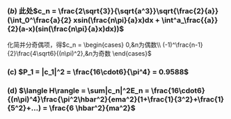 ### $(b)$ 此处$c_n = \frac{2\sqrt{3}}{\sqrt{a^3}}\sqrt{\frac{2}{a}}(\int_0^\frac{a}{2} xsin(\frac{n\pi}{a}x)dx + \int^a_\frac{{a}}{2}(a-x)(sin(\frac{n\pi}{a}x)dx))$ 

化简并分奇偶项，得$c_n = \begin{cases}
    0,&n为偶数\\
    (-1)^\frac{n-1}{2}\frac{4\sqrt6}{(n\pi)^2},&n为奇数
\end{cases}$

### (c) $P_1 = |c_1|^2 = \frac{16\cdot6}{\pi^4} = 0.9588$ 

### (d) $\langle H\rangle = \sum|c_n|^2E_n = \frac{16\cdot6}{(n\pi)^4}\frac{\pi^2\hbar^2}{ema^2}(1+\frac{1}{3^2}+\frac{1}{5^2}+...) = \frac{6 \hbar^2}{ma^2}$